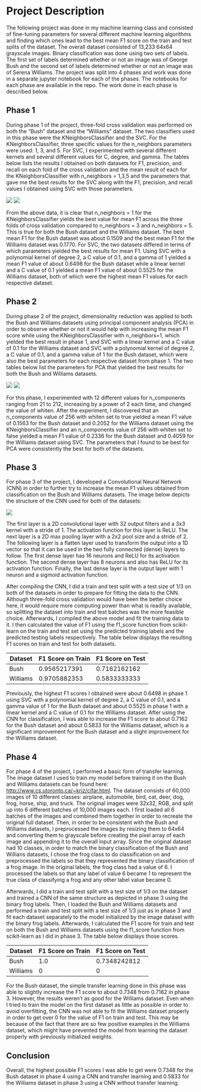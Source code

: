 # Project Description

The following project was done in my machine learning class and consisted of fine-tuning parameters for several different machine learning algorithms and finding which ones lead to the best mean F1 score on the train and test splits of the dataset. The overall dataset consisted of 13,233 64x64 grayscale images. Binary classification was done using two sets of labels. The first set of labels determined whether or not an image was of George Bush and the second set of labels determined whether or not an image was of Serena Williams. The project was split into 4 phases and work was done in a separate jupyter notebook for each of the phases. The notebooks for each phase are available in the repo. The work done in each phase is described below.

## Phase 1

During phase 1 of the project, three-fold cross validation was performed on both the “Bush”
dataset and the “Williams” dataset. The two classifiers used in this phase were the
KNeighborsClassifier and the SVC. For the KNeighborsClassifier, three specific values for the
n_neighbors parameters were used: 1, 3, and 5. For SVC, I experimented with several different
kernels and several different values for C, degree, and gamma. The tables below lists the results
I obtained on both datasets for F1, precision, and recall on each fold of the cross validation and
the mean result of each for the KNeighborsClassifier with n_neighbors = 1,3,5 and the
parameters that gave me the best results for the SVC along with the F1, precision, and recall
values I obtained using SVC with those parameters.



<img src="./imgs/Phase 1 Bush.png">


<img src="./imgs/Phase 1 Williams.png">



From the above data, it is clear that n_neighbors = 1 for the KNeighborsClassifier yields the best value for mean F1 across the three folds of cross validation compared to n_neighbors = 3 and n_neighbors = 5. This is true for both the Bush dataset and the Williams dataset. The best mean F1 for the Bush dataset was about 0.1509 and the best mean F1 for the Williams dataset was 0.1770. For SVC, the two datasets differed in terms of which parameters yielded the best results for mean F1. Using SVC with a polynomial kernel of degree 2, a C value of 0.1, and a gamma of 1 yielded a mean F1 value of about 0.6498 for the Bush dataset while a linear kernel and a C value of 0.1 yielded a mean F1 value of about 0.5525 for the Williams dataset, both of which were the highest mean F1 values for each respective dataset.

## Phase 2

During phase 2 of the project, dimensionality reduction was applied to both the Bush and
Williams datasets using principal component analysis (PCA) in order to observe whether or not
it would help with increasing the mean F1 score while using the KNeighborsClassifier with
n_neighbors=1, which yielded the best result in phase 1, and SVC with a linear kernel and a C
value of 0.1 for the Williams dataset and SVC with a polynomial kernel of degree 2, a C value of
0.1, and a gamma value of 1 for the Bush dataset, which were also the best parameters for each
respective dataset from phase 1. The two tables below list the parameters for PCA that yielded
the best results for both the Bush and Williams datasets.



<img src="./imgs/Phase 2 Bush.png">



<img src="./imgs/Phase 2 Williams.png">



For this phase, I experimented with 12 different values for n_components ranging from 21 to
212, increasing by a power of 2 each time, and changed the value of whiten. After the
experiment, I discovered that an n_components value of 256 with whiten set to true yielded a
mean F1 value of 0.1563 for the Bush dataset and 0.2052 for the Williams dataset using the
KNeighborsClassifier and an n_components value of 256 with whiten set to false yielded a
mean F1 value of 0.2336 for the Bush dataset and 0.4059 for the Williams dataset using SVC.
The parameters that I found to be best for PCA were consistently the best for both of the
datasets.

## Phase 3

For phase 3 of the project, I developed a Convolutional Neural Network (CNN) in order to further try to increase the mean F1 values obtained from classification on the Bush and Williams datasets. The image below depicts the structure of the CNN used for both of the datasets:

<img src="./imgs/bush_model.svg">

The first layer is a 2D convolutional layer with 32 output filters and a 3x3 kernel with a stride of 1. The activation function for this layer is ReLU. The next layer is a 2D max pooling layer with a 2x2 pool size and a stride of 2. The following layer is a flatten layer used to transform the output into a 1D vector so that it can be used in the two fully connected (dense) layers to follow. The first dense layer has 16 neurons and ReLU for its activation function. The second dense layer has 8 neurons and also has ReLU for its activation function. Finally, the last dense layer is the output layer with 1 neuron and a sigmoid activation function. 

After compiling the CNN, I did a train and test split with a test size of 1/3 on both of the datasets in order to prepare for fitting the data to the CNN. Although three-fold cross validation would have been the better choice here, it would require more computing power than what is readily available, so splitting the dataset into train and test batches was the more feasible choice. Afterwards, I compiled the above model and fit the training data to it. I then calculated the value of F1 using the f1_score function from scikit-learn on the train and test set using the predicted training labels and the predicted testing labels respectively. The table below displays the resulting F1 scores on train and test for both datasets.



| **Dataset** | **F1 Score on Train** | **F1 Score on Test** |
| ----------- | --------------------- | -------------------- |
| Bush        | 0.9565217391          | 0.7162162162         |
| Williams    | 0.9705882353          | 0.5833333333         |



Previously, the highest F1 scores I obtained were about 0.6498 in phase 1 using SVC with a polynomial kernel of degree 2, a C value of 0.1, and a gamma value of 1 for the Bush dataset and about 0.5525 in phase 1 with a linear kernel and a C value of 0.1 for the Williams dataset. After using the CNN for classification, I was able to increase the F1 score to about 0.7162 for the Bush dataset and about 0.5833 for
the Williams dataset, which is a significant improvement for the Bush dataset and a slight improvement for the Williams dataset.

## Phase 4

For phase 4 of the project, I performed a basic form of transfer learning. The image dataset I used to train my model before training it on the Bush and Williams datasets can be found here: <http://www.cs.utoronto.ca/~kriz/cifar.html>. The dataset consists of 60,000 images of 10 different classes: airplane, automobile, bird, cat, deer, dog, frog, horse, ship, and truck. The original images were 32x32, RGB, and split up into 6 different batches of 10,000 images each. I first loaded all 6 batches of the images and combined them together in order to recreate the original full dataset. Then, in order to be consistent with the Bush and Williams datasets, I preprocessed the images by resizing them to 64x64 and converting them to grayscale before creating the pixel array of each image and appending it to the overall input array. Since the original dataset had 10 classes, in order to match the binary classification of the Bush and Willians datasets, I chose the frog class to do classification on and preprocessed the labels so that they represented the binary classification of a frog image. In the original labels, the frog class had a value of 6. I processed the labels so that any label of value 6 became 1 to represent the true class of classifying a frog and any other label value became 0. 

Afterwards, I did a train and test split with a test size of 1/3 on the dataset and trained a CNN  of the same structure as depicted in phase 3 using the binary frog labels. Then, I loaded the Bush and Williams datasets and performed a train and test split with a test size of 1/3 just as in phase 3 and fit each dataset separately to the model initialized by the image dataset with the binary frog labels. Afterwards, I calculated the F1 score for train and test on both the Bush and Williams datasets using the f1_score function from scikit-learn as I did in phase 3. The table below displays those scores.



| **Dataset** | **F1 Score on Train** | **F1 Score on Test** |
| ----------- | --------------------- | -------------------- |
| Bush        | 1.0                   | 0.7348242812         |
| Williams    | 0                     | 0                    |



For the Bush dataset, the simple transfer learning done in this phase was able to slightly increase
the F1 score to about 0.7348 from 0.7162 in phase 3. However, the results weren’t as good for the Williams dataset. Even when I tried to train the model on the first dataset as little as possible in order to avoid overfitting, the CNN was not able to fit the Williams dataset properly in order to get over 0 for the value of F1 on train and test. This may be because of the fact that there are so few positive examples in the Williams dataset, which might have prevented the model from learning the dataset properly with previously initialized weights.

## Conclusion

Overall, the highest possible F1 scores I was able to get were 0.7348 for the Bush dataset in phase 4 using a CNN and transfer learning and 0.5833 for the Williams dataset in phase 3 using a CNN without transfer learning. 
